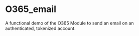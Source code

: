 # O365_email
A functional demo of the O365 Module to send an email on an authenticated, tokenized account.
